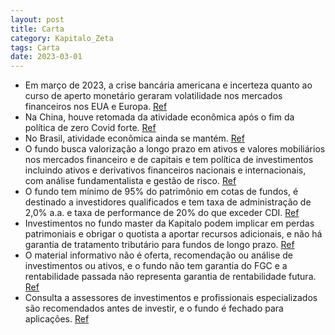 ```yaml
---
layout: post
title: Carta
category: Kapitalo_Zeta
tags: Carta
date: 2023-03-01
---
```


- Em março de 2023, a crise bancária americana e incerteza quanto ao curso de aperto monetário geraram volatilidade nos mercados financeiros nos EUA e Europa.
<a href="#" onclick="search_on_pdf('Cenário Ao longo do mês, a crise bancária americana movimentou os mercados e gerou mais incertezas ')">Ref</a>
- Na China, houve retomada da atividade econômica após o fim da política de zero Covid forte.
<a href="#" onclick="search_on_pdf('maio/22, puxada principalmente pela atividade do setor de serviços. Na China, tivemos a divulgação ')">Ref</a>
- No Brasil, atividade econômica ainda se mantém.
<a href="#" onclick="search_on_pdf('No Brasil, estamos esperando uma desaceleração mais significativa da atividade há bastante tempo, ma')">Ref</a>
- O fundo busca valorização a longo prazo em ativos e valores mobiliários nos mercados financeiro e de capitais e tem política de investimentos incluindo ativos e derivativos financeiros nacionais e internacionais, com análise fundamentalista e gestão de risco.
<a href="#" onclick="search_on_pdf('O objetivo do Fundo é buscar a valorização de suas cotas no longo prazo, por meio da realização de i')">Ref</a>
- O fundo tem mínimo de 95% do patrimônio em cotas de fundos, é destinado a investidores qualificados e tem taxa de administração de 2,0% a.a. e taxa de performance de 20% do que exceder CDI.
<a href="#" onclick="search_on_pdf('análise fundamentalista associada à rigorosa monitoração e gestão de risco. Este fundo aplica no mín')">Ref</a>
- Investimentos no fundo master da Kapitalo podem implicar em perdas patrimoniais e obrigar o quotista a aportar recursos adicionais, e não há garantia de tratamento tributário para fundos de longo prazo.
<a href="#" onclick="search_on_pdf('superiores ao capital aplicado, implicando na ocorrência de patrimônio líquido negativo no Fundo e n')">Ref</a>
- O material informativo não é oferta, recomendação ou análise de investimentos ou ativos, e o fundo não tem garantia do FGC e a rentabilidade passada não representa garantia de rentabilidade futura.
<a href="#" onclick="search_on_pdf('Este conteúdo foi preparado pelas gestoras Kapitalo (Kapitalo Investimentos Ltda. e Kapitalo Ciclo G')">Ref</a>
- Consulta a assessores de investimentos e profissionais especializados são recomendados antes de investir, e o fundo é fechado para aplicações.
<a href="#" onclick="search_on_pdf('de investimentos e profissionais especializados antes de tomar sua decisão. O Fundo apresentado pode')">Ref</a>
